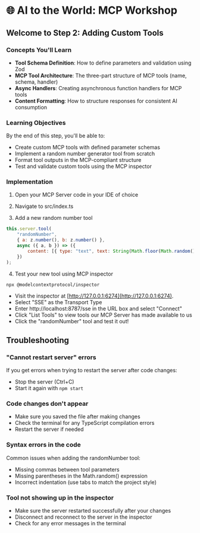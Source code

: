 # 🌐 AI to the World: MCP Workshop

## Welcome to Step 2: Adding Custom Tools

### Concepts You'll Learn
- **Tool Schema Definition**: How to define parameters and validation using Zod
- **MCP Tool Architecture**: The three-part structure of MCP tools (name, schema, handler)
- **Async Handlers**: Creating asynchronous function handlers for MCP tools
- **Content Formatting**: How to structure responses for consistent AI consumption

### Learning Objectives
By the end of this step, you'll be able to:
- Create custom MCP tools with defined parameter schemas
- Implement a random number generator tool from scratch
- Format tool outputs in the MCP-compliant structure
- Test and validate custom tools using the MCP inspector

### Implementation

1) Open your MCP Server code in your IDE of choice

2) Navigate to src/index.ts

3) Add a new random number tool

```javascript
this.server.tool(
    "randomNumber",
    { a: z.number(), b: z.number() },
    async ({ a, b }) => ({
        content: [{ type: "text", text: String(Math.floor(Math.random() * (b - a + 1)) + a) }],
    })
);
```

4) Test your new tool using MCP inspector

```bash
npx @modelcontextprotocol/inspector
```

* Visit the inspector at [http://127.0.0.1:6274](http://127.0.0.1:6274).
* Select "SSE" as the Transport Type
* Enter http://localhost:8787/sse in the URL box and select "Connect"
* Click "List Tools" to view tools our MCP Server has made available to us
* Click the "randomNumber" tool and test it out!

## Troubleshooting

### "Cannot restart server" errors
If you get errors when trying to restart the server after code changes:
- Stop the server (Ctrl+C)
- Start it again with `npm start`

### Code changes don't appear
- Make sure you saved the file after making changes
- Check the terminal for any TypeScript compilation errors
- Restart the server if needed

### Syntax errors in the code
Common issues when adding the randomNumber tool:
- Missing commas between tool parameters
- Missing parentheses in the Math.random() expression
- Incorrect indentation (use tabs to match the project style)

### Tool not showing up in the inspector
- Make sure the server restarted successfully after your changes
- Disconnect and reconnect to the server in the inspector
- Check for any error messages in the terminal